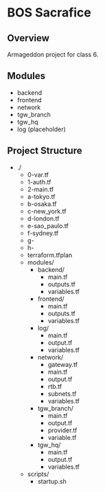 # BOS Sacrafice

## Overview

Armageddon project for class 6. 

## Modules
- backend
- frontend
- network
- tgw_branch
- tgw_hq
- log (placeholder)


## Project Structure

- ./
    - 0-var.tf
    - 1-auth.tf
    - 2-main.tf
    - a-tokyo.tf
    - b-osaka.tf
    - c-new_york.tf
    - d-london.tf
    - e-sao_paulo.tf
    - f-sydney.tf
    - g-
    - h-
    - terraform.tfplan
    - modules/
        - backend/
            - main.tf
            - outputs.tf
            - variables.tf
        - frontend/
            - main.tf
            - outputs.tf
            - variables.tf
        - log/
            - main.tf
            - output.tf
            - variables.tf
        - network/
            - gateway.tf
            - main.tf
            - output.tf
            - rtb.tf
            - subnets.tf
            - variables.tf
        - tgw_branch/
            - main.tf
            - output.tf
            - provider.tf
            - variable.tf
        - tgw_hq/
            - main.tf
            - output.tf
            - variables.tf
    - scripts/
        - startup.sh
